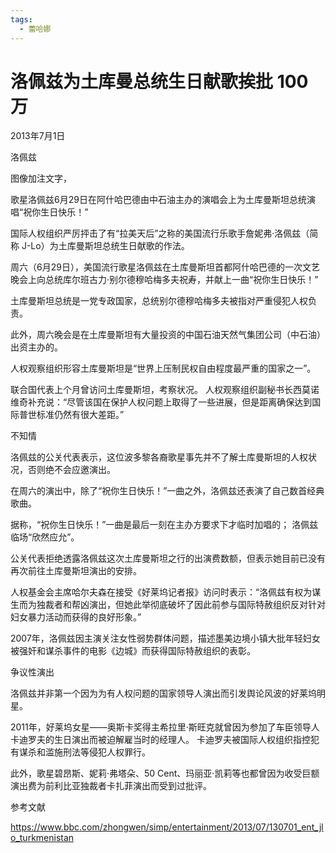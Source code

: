 ```yaml
---
tags:
  - 蕾哈娜
---
```

# 洛佩兹为土库曼总统生日献歌挨批 100万

2013年7月1日

洛佩兹

图像加注文字，

歌星洛佩兹6月29日在阿什哈巴德由中石油主办的演唱会上为土库曼斯坦总统演唱“祝你生日快乐！”

国际人权组织严厉抨击了有“拉美天后”之称的美国流行乐歌手詹妮弗·洛佩兹（简称 J-Lo）为土库曼斯坦总统生日献歌的作法。

周六（6月29日），美国流行歌星洛佩兹在土库曼斯坦首都阿什哈巴德的一次文艺晚会上向总统库尔班古力·别尔德穆哈梅多夫祝寿，并献上一曲“祝你生日快乐！”

土库曼斯坦总统是一党专政国家，总统别尔德穆哈梅多夫被指对严重侵犯人权负责。

此外，周六晚会是在土库曼斯坦有大量投资的中国石油天然气集团公司（中石油）出资主办的。

人权观察组织形容土库曼斯坦是“世界上压制民权自由程度最严重的国家之一”。

联合国代表上个月曾访问土库曼斯坦，考察状况。 人权观察组织副秘书长西莫诺维奇补充说：“尽管该国在保护人权问题上取得了一些进展，但是距离确保达到国际普世标准仍然有很大差距。”

不知情

洛佩兹的公关代表表示，这位波多黎各裔歌星事先并不了解土库曼斯坦的人权状况，否则绝不会应邀演出。

在周六的演出中，除了“祝你生日快乐！”一曲之外，洛佩兹还表演了自己数首经典歌曲。

据称，“祝你生日快乐！”一曲是最后一刻在主办方要求下才临时加唱的； 洛佩兹临场“欣然应允”。

公关代表拒绝透露洛佩兹这次土库曼斯坦之行的出演费数额，但表示她目前已没有再次前往土库曼斯坦演出的安排。

人权基金会主席哈尔夫森在接受《好莱坞记者报》访问时表示：“洛佩兹有权为谋生而为独裁者和帮凶演出，但她此举彻底破坏了因此前参与国际特赦组织反对针对妇女暴力活动而获得的良好形象。”

2007年，洛佩兹因主演关注女性弱势群体问题，描述墨美边境小镇大批年轻妇女被强奸和谋杀事件的电影《边城》而获得国际特赦组织的表彰。

争议性演出

洛佩兹并非第一个因为为有人权问题的国家领导人演出而引发舆论风波的好莱坞明星。

2011年，好莱坞女星——奥斯卡奖得主希拉里·斯旺克就曾因为参加了车臣领导人卡迪罗夫的生日演出而被迫解雇当时的经理人。 卡迪罗夫被国际人权组织指控犯有谋杀和滥施刑法等侵犯人权罪行。

此外，歌星碧昂斯、妮莉·弗塔朵、50 Cent、玛丽亚·凯莉等也都曾因为收受巨额演出费为前利比亚独裁者卡扎菲演出而受到过批评。

参考文献

<https://www.bbc.com/zhongwen/simp/entertainment/2013/07/130701_ent_jlo_turkmenistan>


